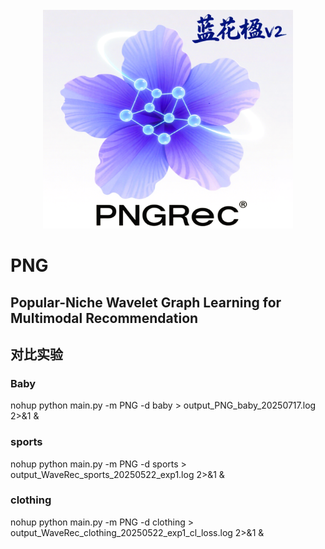<!-- PROJECT LOGO -->
<br />
<div align="center">
  <a href="https://github.com/orangeheyue/PNG">
    <img src="static/PNGLOGO.png" alt="Logo" width="400" height="350">
  </a>
</div>

# PNG
## Popular-Niche Wavelet Graph Learning for Multimodal Recommendation

## 对比实验
### Baby

nohup python main.py -m PNG -d baby > output_PNG_baby_20250717.log 2>&1 &
### sports
nohup python main.py -m PNG -d sports > output_WaveRec_sports_20250522_exp1.log 2>&1 &
### clothing
nohup python main.py -m PNG -d clothing > output_WaveRec_clothing_20250522_exp1_cl_loss.log 2>&1 &
